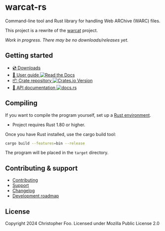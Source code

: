 # warcat-rs

Command-line tool and Rust library for handling Web ARChive (WARC) files.

This project is a rewrite of the [warcat](https://github.com/chfoo/warcat/) project.

*Work in progress. There may be no downloads/releases yet.*

## Getting started

* [💿 Downloads](https://github.com/chfoo/warcat-rs/releases)
* [📖 User guide ![Read the Docs](https://img.shields.io/readthedocs/warcat-rs)
](https://warcat-rs.readthedocs.io/)
* [📦 Crate repository ![Crates.io Version](https://img.shields.io/crates/v/warcat)
](https://crates.io/crates/warcat)
* [📑 API documentation ![docs.rs](https://img.shields.io/docsrs/warcat)
](https://docs.rs/warcat)

## Compiling

If you want to compile the program yourself, set up a [Rust environment](https://www.rust-lang.org/tools/install).

* Project requires Rust 1.80 or higher.

Once you have Rust installed, use the cargo build tool:

```sh
cargo build --features=bin --release
```

The program will be placed in the `target` directory.

## Contributing & support

* [Contributing](https://github.com/chfoo/warcat-rs/blob/main/.github/CONTRIBUTING.md)
* [Support](https://github.com/chfoo/warcat-rs/blob/main/.github/SUPPORT.md)
* [Changelog](https://github.com/chfoo/warcat-rs/blob/main/CHANGELOG.md)
* [Development roadmap](https://github.com/chfoo/warcat-rs/blob/main/roadmap.md)

## License

Copyright 2024 Christopher Foo. Licensed under Mozilla Public License 2.0